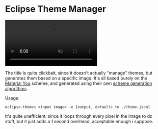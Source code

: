 # Eclipse Theme Manager

<video autoplay muted loop src="https://user-images.githubusercontent.com/6655696/146014425-8e8e04bc-e646-4cc2-a3e7-97497a3e1b09.mp4" data-canonical-src="https://user-images.githubusercontent.com/6655696/146014425-8e8e04bc-e646-4cc2-a3e7-97497a3e1b09.mp4" class="d-block rounded-bottom-2 width-fit" style="max-width:640px;"></video>

The title is quite clickbait, since it doesn't actually "manage" themes, but generates them based on a specific image.
It's all based purely on the [Material You](https://m3.material.io/) scheme, and generated using their own [scheme generation algorithms](https://github.com/material-foundation/material-color-utilities).

Usage:
```
eclipse-themes <input image> -o [output, defaults to ./theme.json]
```

It's quite unefficient, since it loops through every pixel in the image to do stuff, but it just adds a 1 second overhead, acceptable enough i suppose.
